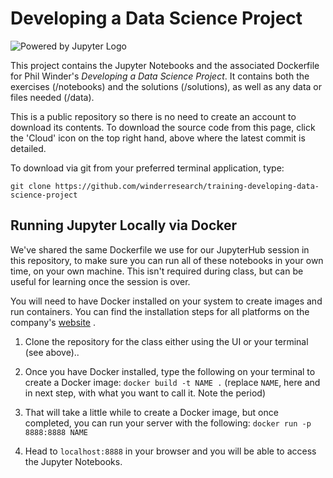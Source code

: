 # Developing a Data Science Project

![Powered by Jupyter Logo](https://cdn.oreillystatic.com/images/icons/powered_by_jupyter.png)

This project contains the Jupyter Notebooks and the associated Dockerfile for Phil Winder's _Developing a Data Science Project_. It contains both the exercises (/notebooks) and the solutions (/solutions), as well as any data or files needed (/data).

This is a public repository so there is no need to create an account to download its contents. To download the source code from this page, click the 'Cloud' icon on the top right hand, above where the latest commit is detailed.

To download via git from your preferred terminal application, type:

`git clone https://github.com/winderresearch/training-developing-data-science-project`

## Running Jupyter Locally via Docker

We've shared the same Dockerfile we use for our JupyterHub session in this repository, to make sure you can run all of these notebooks in your own time, on your own machine. This isn't required during class, but can be useful for learning once the session is over.

You will need to have Docker installed on your system to create images and run containers. You can find the installation steps for all platforms on the company's [website](https://docs.docker.com/install/)
.

1. Clone the repository for the class either using the UI or your terminal (see above)..

2. Once you have Docker installed, type the following on your terminal to create a Docker image: `docker build -t NAME .` (replace `NAME`, here and in next step, with what you want to call it. Note the period)

3. That will take a little while to create a Docker image, but once completed, you can run your server with the following:
   `docker run -p 8888:8888 NAME`

4. Head to `localhost:8888` in your browser and you will be able to access the Jupyter Notebooks.
